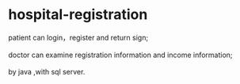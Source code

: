 # hospital-registration
patient can login，register and return sign; <br>  
doctor can examine registration information and income information;<br>  
by java ,with sql server.
